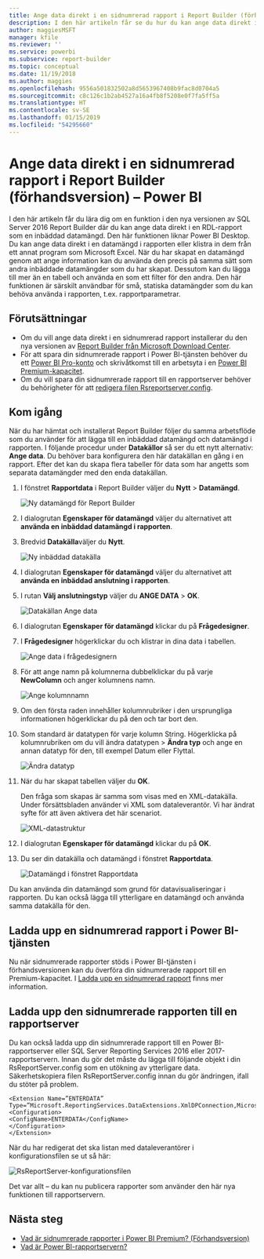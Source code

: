```yaml
---
title: Ange data direkt i en sidnumrerad rapport i Report Builder (förhandsversion)
description: I den här artikeln får se du hur du kan ange data direkt i en sidnumrerad rapport i Report Builder.
author: maggiesMSFT
manager: kfile
ms.reviewer: ''
ms.service: powerbi
ms.subservice: report-builder
ms.topic: conceptual
ms.date: 11/19/2018
ms.author: maggies
ms.openlocfilehash: 9556a501832502a8d5653967408b9fac8d0704a5
ms.sourcegitcommit: c8c126c1b2ab4527a16a4fb8f5208e0f7fa5ff5a
ms.translationtype: HT
ms.contentlocale: sv-SE
ms.lasthandoff: 01/15/2019
ms.locfileid: "54295660"
---
```

# <a name="enter-data-directly-in-a-paginated-report-in-report-builder-preview---power-bi"></a>Ange data direkt i en sidnumrerad rapport i Report Builder (förhandsversion) – Power BI

I den här artikeln får du lära dig om en funktion i den nya versionen av SQL Server 2016 Report Builder där du kan ange data direkt i en RDL-rapport som en inbäddad datamängd.  Den här funktionen liknar Power BI Desktop. Du kan ange data direkt i en datamängd i rapporten eller klistra in dem från ett annat program som Microsoft Excel. När du har skapat en datamängd genom att ange information kan du använda den precis på samma sätt som andra inbäddade datamängder som du har skapat. Dessutom kan du lägga till mer än en tabell och använda en som ett filter för den andra. Den här funktionen är särskilt användbar för små, statiska datamängder som du kan behöva använda i rapporten, t.ex. rapportparametrar.
 
## <a name="prerequisites"></a>Förutsättningar

- Om du vill ange data direkt i en sidnumrerad rapport installerar du den nya versionen av [Report Builder från Microsoft Download Center](https://www.microsoft.com/download/details.aspx?id=53613). 
- För att spara din sidnumrerade rapport i Power BI-tjänsten behöver du ett [Power BI Pro-konto](service-self-service-signup-for-power-bi.md) och skrivåtkomst till en arbetsyta i en [Power BI Premium-kapacitet](service-premium.md).
- Om du vill spara din sidnumrerade rapport till en rapportserver behöver du behörigheter för att [redigera filen Rsreportserver.config](#upload-the-paginated-report-to-a-report-server).

## <a name="get-started"></a>Kom igång

När du har hämtat och installerat Report Builder följer du samma arbetsflöde som du använder för att lägga till en inbäddad datamängd och datamängd i rapporten. I följande procedur under **Datakällor** så ser du ett nytt alternativ: **Ange data**.  Du behöver bara konfigurera den här datakällan en gång i en rapport. Efter det kan du skapa flera tabeller för data som har angetts som separata datamängder med den enda datakällan.

1. I fönstret **Rapportdata** i Report Builder väljer du **Nytt** > **Datamängd**.

    ![Ny datamängd för Report Builder](media/paginated-reports-enter-data/paginated-new-dataset.png)

1. I dialogrutan **Egenskaper för datamängd** väljer du alternativet att **använda en inbäddad datamängd i rapporten**.

1. Bredvid **Datakälla**väljer du **Nytt**.

    ![Ny inbäddad datakälla](media/paginated-reports-enter-data/paginated-new-data-source.png)

1. I dialogrutan **Egenskaper för datamängd** väljer du alternativet att **använda en inbäddad anslutning i rapporten**.
2. I rutan **Välj anslutningstyp** väljer du **ANGE DATA** > **OK**.

    ![Datakällan Ange data](media/paginated-reports-enter-data/paginated-data-source-properties-enter-data.png)

1. I dialogrutan **Egenskaper för datamängd** klickar du på **Frågedesigner**.
2. I **Frågedesigner**  högerklickar du och klistrar in dina data i tabellen.

    ![Ange data i frågedesignern](media/paginated-reports-enter-data/paginated-enter-data.png)

1. För att ange namn på kolumnerna dubbelklickar du på varje **NewColumn** och anger kolumnens namn.

    ![Ange kolumnnamn](media/paginated-reports-enter-data/paginated-column-name.png)

1. Om den första raden innehåller kolumnrubriker i den ursprungliga informationen högerklickar du på den och tar bort den.
    
9. Som standard är datatypen för varje kolumn String. Högerklicka på kolumnrubriken om du vill ändra datatypen > **Ändra typ** och ange en annan datatyp för den, till exempel Datum eller Flyttal.

    ![Ändra datatyp](media/paginated-reports-enter-data/paginated-data-type.png)

1. När du har skapat tabellen väljer du **OK**.  

    Den fråga som skapas är samma som visas med en XML-datakälla. Under försättsbladen använder vi XML som dataleverantör.  Vi har ändrat syfte för att även aktivera det här scenariot.

    ![XML-datastruktur](media/paginated-reports-enter-data/paginated-xml-data.png)

12. I dialogrutan **Egenskaper för datamängd** klickar du på **OK**.

13. Du ser din datakälla och datamängd i fönstret **Rapportdata**.

    ![Datamängd i fönstret Rapportdata](media/paginated-reports-enter-data/paginated-report-data-pane.png)

Du kan använda din datamängd som grund för datavisualiseringar i rapporten. Du kan också lägga till ytterligare en datamängd och använda samma datakälla för den.

## <a name="upload-the-paginated-report-to-the-power-bi-service"></a>Ladda upp en sidnumrerad rapport i Power BI-tjänsten

Nu när sidnumrerade rapporter stöds i Power BI-tjänsten i förhandsversionen kan du överföra din sidnumrerade rapport till en Premium-kapacitet. I [Ladda upp en sidnumrerad rapport](paginated-reports-save-to-power-bi-service.md#upload-a-paginated-report) finns mer information.

## <a name="upload-the-paginated-report-to-a-report-server"></a>Ladda upp den sidnumrerade rapporten till en rapportserver

Du kan också ladda upp din sidnumrerade rapport till en Power BI-rapportserver eller SQL Server Reporting Services 2016 eller 2017-rapportservern. Innan du gör det måste du lägga till följande objekt i din RsReportServer.config som en utökning av ytterligare data. Säkerhetskopiera filen RsReportServer.config innan du gör ändringen, ifall du stöter på problem.

```
<Extension Name=”ENTERDATA” Type=”Microsoft.ReportingServices.DataExtensions.XmlDPConnection,Microsoft.ReportingServices.DataExtensions”>
<Configuration>
<ConfigName>ENTERDATA</ConfigName>
</Configuration>
</Extension>
```

När du har redigerat det ska listan med dataleverantörer i konfigurationsfilen se ut så här:

![RsReportServer-konfigurationsfilen](media/paginated-reports-enter-data/paginated-rsreportserver-config-file.png)

Det var allt – du kan nu publicera rapporter som använder den här nya funktionen till rapportservern.

## <a name="next-steps"></a>Nästa steg

- [Vad är sidnumrerade rapporter i Power BI Premium? (Förhandsversion)](paginated-reports-report-builder-power-bi.md)
- [Vad är Power BI-rapportservern?](report-server/get-started.md)
